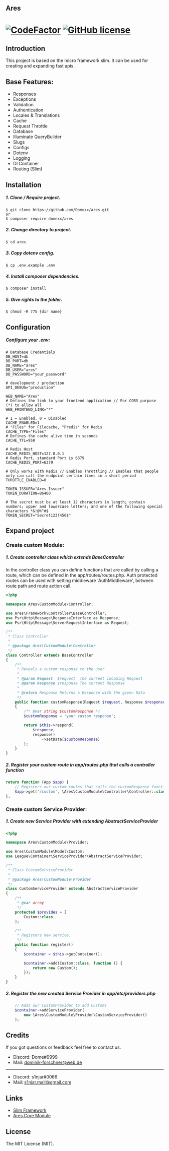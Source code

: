 ## Ares

[![CodeFactor](https://www.codefactor.io/repository/github/domexx/ares/badge/master)](https://www.codefactor.io/repository/github/domexx/ares/overview/master) [![GitHub license](https://img.shields.io/github/license/Naereen/StrapDown.js.svg)](https://github.com/Domexx/aresd/blob/master/LICENSE) 
==========================

## Introduction
This project is based on the micro framework slim.
It can be used for creating and expanding fast apis.

## Base Features:
- Responses
- Exceptions
- Validation
- Authentication
- Locales & Translations
- Cache
- Request Throttle
- Database
- Illuminate QueryBuilder
- Slugs
- Configs
- Dotenv
- Logging
- DI Container
- Routing (Slim)

## Installation

##### 1. Clone / Require project. 
```console
$ git clone https://github.com/Domexx/ares.git
or
$ composer require domexx/ares
```
##### 2. Change directory to project.
```console
$ cd ares
```
##### 3. Copy dotenv config.
```console
$ cp .env.example .env 
```
##### 4. Install composer dependencies.
```console
$ composer install 
```
##### 5. Give rights to the folder.
```console
$ chmod -R 775 {dir name} 
```

## Configuration
##### Configure your .env:

```text
# Database Credentials
DB_HOST=db
DB_PORT=db
DB_NAME="ares"
DB_USER="ares"
DB_PASSWORD="your_password"

# development / production
API_DEBUG="production"

WEB_NAME="Ares"
# Defines the link to your frontend application // For CORS purpose (*) to allow all
WEB_FRONTEND_LINK="*"

# 1 = Enabled, 0 = Disabled
CACHE_ENABLED=1
# "Files" for Filecache, "Predis" for Redis
CACHE_TYPE="Files"
# Defines the cache alive time in seconds
CACHE_TTL=950

# Redis Host
CACHE_REDIS_HOST=127.0.0.1
# Redis Port, standard Port is 6379
CACHE_REDIS_PORT=6379

# Only works with Redis // Enables Throttling // Enables that people only can call the endpoint certain times in a short period
THROTTLE_ENABLED=0

TOKEN_ISSUER="Ares-Issuer"
TOKEN_DURATION=86400

# The secret must be at least 12 characters in length; contain numbers; upper and lowercase letters; and one of the following special characters *&!@%^#$
TOKEN_SECRET="Secret123!456$"
```

## Expand project

### Create custom Module:

##### 1. Create controller class which extends BaseController
In the controller class you can define functions that are called by calling a route,
which can be defined in the app/routes/routes.php.
Auth protected routes can be used with setting middleware 'AuthMiddleware',
between route path and route action call.
 
```php
<?php

namespace Ares\CustomModule\Controller;

use Ares\Framework\Controller\BaseController;
use Psr\Http\Message\ResponseInterface as Response;
use Psr\Http\Message\ServerRequestInterface as Request;

/**
 * Class Controller
 *
 * @package Ares\CustomModule\Controller
 */
class Controller extends BaseController
{
    /**
     * Reveals a custom response to the user
     *
     * @param Request  $request  The current incoming Request
     * @param Response $response The current Response
     *
     * @return Response Returns a Response with the given Data
     */
    public function customResponse(Request $request, Response $response): Response
    {
        /** @var string $customResponse */
        $customResponse = 'your custom response';

        return $this->respond(
            $response,
            response()
                ->setData($customResponse)
        );
    }
}
```

##### 2. Register your custom route in app/routes.php that calls a controller function
```php
return function (App $app) {
    // Registers our custom routes that calls the customResponse function in our custom controller
    $app->get('/custom', \Ares\CustomModule\Controller\Controller::class . ':customResponse');
};
```

### Create custom Service Provider:

##### 1. Create new Service Provider with extending AbstractServiceProvider
```php
<?php

namespace Ares\CustomModule\Provider;

use Ares\CustomModule\Model\Custom;
use League\Container\ServiceProvider\AbstractServiceProvider;

/**
 * Class CustomServiceProvider
 *
 * @package Ares\CustomModule\Provider
 */
class CustomServiceProvider extends AbstractServiceProvider
{
    /**
     * @var array
     */
    protected $provides = [
        Custom::class
    ];

    /**
     * Registers new service.
     */
    public function register()
    {
        $container = $this->getContainer();

        $container->add(Custom::class, function () {
            return new Custom();
        });
    }
}
```

##### 2. Register the new created Service Provider in app/etc/providers.php
```php
    // Adds our CustomProvider to add Customs
    $container->addServiceProvider(
        new \Ares\CustomModule\Provider\CustomServiceProvider()
    );
```

## Credits
If you got questions or feedback feel free to contact us.

- Discord: Dome#9999
- Mail: dominik-forschner@web.de
----------------------------------
- Discord: s1njar#0066
- Mail: s1njar.mail@gmail.com

## Links

- [Slim Framework](https://www.slimframework.com/)
- [Ares Core Module](https://github.com/Domexx/Ares-Core.git)

## License

The MIT License (MIT).
